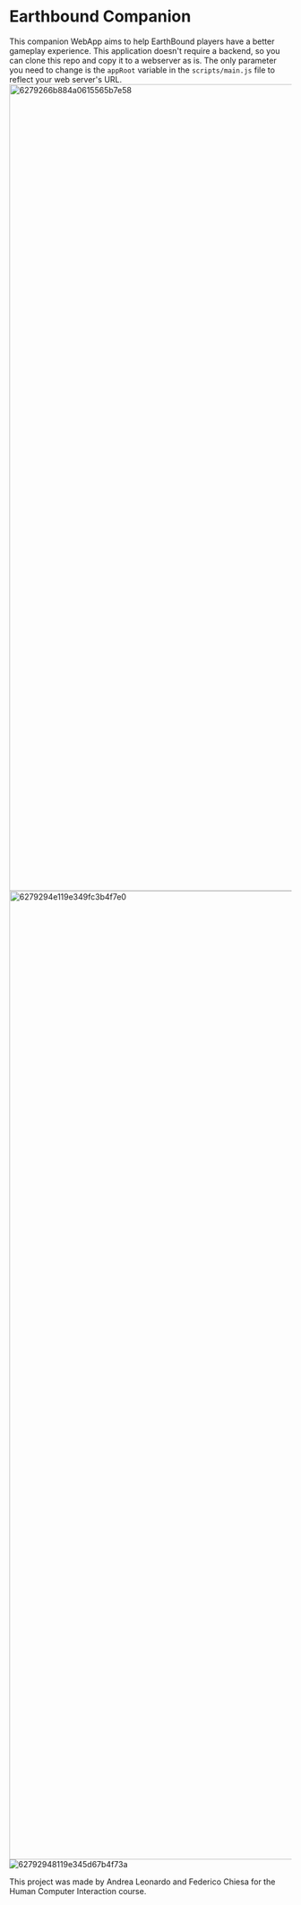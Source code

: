 # Earthbound Companion
This companion WebApp aims to help EarthBound players have a better gameplay experience.
This application doesn't require a backend, so you can clone this repo and copy it to a webserver as is. The only parameter you need to change is the ```appRoot``` variable in the ```scripts/main.js``` file to reflect your web server's URL.
<img width="1439" alt="6279266b884a0615565b7e58" src="https://user-images.githubusercontent.com/38504010/167623987-2864afc8-0e5f-45fd-9b9e-2bcd0a6b46d1.png">
<img width="1728" alt="6279294e119e349fc3b4f7e0" src="https://user-images.githubusercontent.com/38504010/167624060-51a87d34-36b8-4d81-883c-4c1a11f3f311.png">
![62792948119e345d67b4f73a](https://user-images.githubusercontent.com/38504010/167624417-3bf0829f-1583-4bf9-928b-9ca3096f7782.png)


This project was made by Andrea Leonardo and Federico Chiesa for the Human Computer Interaction course.

